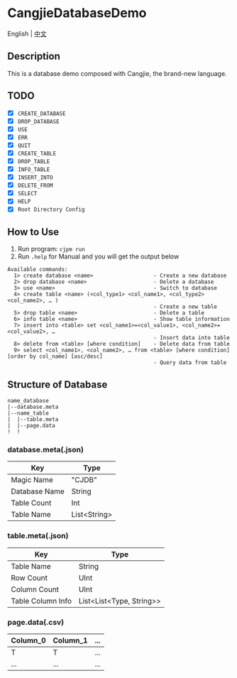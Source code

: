 # CangjieDatabaseDemo

English | [中文](./docs/README_zh.md)

## Description

This is a database demo composed with Cangjie, the brand-new language.

## TODO

- [x] `CREATE_DATABASE`
- [x] `DROP_DATABASE`
- [x] `USE`
- [x] `ERR`
- [x] `QUIT`
- [x] `CREATE_TABLE`
- [x] `DROP_TABLE`
- [x] `INFO_TABLE`
- [x] `INSERT_INTO`
- [x] `DELETE_FROM`
- [x] `SELECT`
- [x] `HELP`
- [x] `Root Directory Config`

## How to Use

1. Run program: `cjpm run`
2. Run `.help` for Manual and you will get the output below

```Help Manual
Available commands:
  1> create database <name>                   - Create a new database
  2> drop database <name>                     - Delete a database
  3> use <name>                               - Switch to database
  4> create table <name> (<col_type1> <col_name1>, <col_type2> <col_name2>, … )
                                              - Create a new table
  5> drop table <name>                        - Delete a table
  6> info table <name>                        - Show table information
  7> insert into <table> set <col_name1>=<col_value1>, <col_name2>=<col_value2>, …
                                              - Insert data into table
  8> delete from <table> [where condition]    - Delete data from table
  9> select <col_name1>, <col_name2>, … from <table> [where condition] [order by col_name] [asc/desc]   
                                              - Query data from table
```

## Structure of Database

```structure
name_database
|--database.meta
|--name_table
|  |--table.meta
|  |--page.data
!  !
```

### database.meta(.json)

| Key | Type |
| --- | ----- |
| Magic Name | "CJDB" |
| Database Name | String |
| Table Count | Int |
| Table Name | List\<String> |

### table.meta(.json)

| Key | Type |
| --- | ---- |
| Table Name | String |
| Row Count | UInt |
| Column Count | UInt |
| Table Column Info | List<List<Type, String>> |

### page.data(.csv)

| Column_0 | Column_1 | ... |
| -------- | -------- | --- |
| T        | T        | ... |
| ... | ... | ... |
